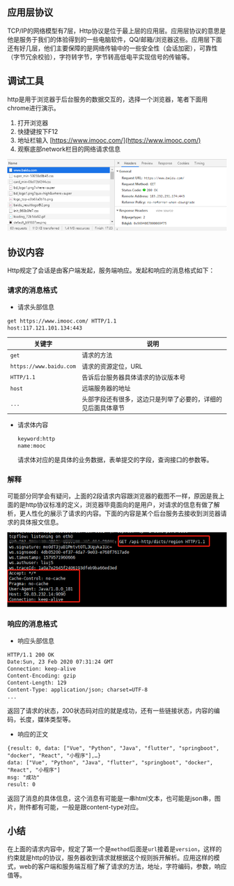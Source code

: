 ## 应用层协议

TCP/IP的网络模型有7层，Http协议是位于最上层的应用层。应用层协议的意思是他是服务于我们的体验得到的一些电脑软件，QQ/邮箱/浏览器这些。应用层下面还有好几层，他们主要保障的是网络传输中的一些安全性（会话加密），可靠性（字节冗余校验），字符转字节，字节转高低电平实现信号的传输等。

## 调试工具

http是用于浏览器于后台服务的数据交互的，选择一个浏览器，笔者下面用chrome进行演示。  
1. 打开浏览器  
2. 快捷键按下F12  
3. 地址栏输入 [https://www.imooc.com/](https://www.imooc.com/)  
4. 观察底部network栏目的网络请求信息

![](/assets/http/xieyi/chrome-network.png)

## 协议内容

Http规定了会话是由客户端发起，服务端响应。发起和响应的消息格式如下：

### 请求的消息格式

* 请求头部信息

```
get https://www.imooc.com/ HTTP/1.1
host:117.121.101.134:443
```

| 关键字 | 说明 |
| --- | --- |
| `get` | 请求的方法 |
| `https://www.baidu.com` | 请求的资源定位，URL |
| `HTTP/1.1` | 告诉后台服务器具体请求的协议版本号 |
| `host` | 远端服务器的地址 |
| `...` | 头部字段还有很多，这边只是列举了必要的，详细的见后面具体章节 |

* 请求体内容

  ```
  keyword:http
  name:mooc
  ```

  请求体对应的是具体的业务数据，表单提交的字段，查询接口的参数等。

### 解释

可能部分同学会有疑问，上面的2段请求内容跟浏览器的截图不一样，原因是我上面的是http协议标准的定义，浏览器毕竟面向的是用户，对请求的信息有做了解析，更人性化的展示了请求的内容。下面的内容是某个后台服务去接收到浏览器请求的具体报文信息。

![](/assets/http/xieyi/tcpflow.png)

### 响应的消息格式

* 响应头部信息

```
HTTP/1.1 200 OK
Date:Sun, 23 Feb 2020 07:31:24 GMT
Connection: keep-alive
Content-Encoding: gzip
Content-Length: 129
Content-Type: application/json; charset=UTF-8
...
```

返回了请求的状态，200状态码对应的就是成功，还有一些链接状态，内容的编码，长度，媒体类型等。

* 响应的正文

```
{result: 0, data: ["Vue", "Python", "Java", "flutter", "springboot", "docker", "React", "小程序"],…}
data: ["Vue", "Python", "Java", "flutter", "springboot", "docker", "React", "小程序"]
msg: "成功"
result: 0
```

返回了消息的具体信息，这个消息有可能是一串html文本，也可能是json串，图片，附件都有可能，一般是跟content-type对应。

## 小结

在上面的请求内容中，规定了第一个是`method`后面是`url`接着是`version`，这样的约束就是http的协议，服务器收到请求就根据这个规则拆开解析。应用这样的模式，web的客户端和服务端互相了解了请求的方法，地址，字符编码，参数，响应值等。

